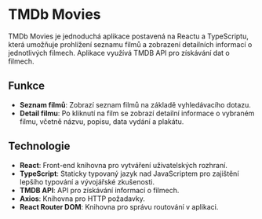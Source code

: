 # TMDb Movies

TMDb Movies je jednoduchá aplikace postavená na Reactu a TypeScriptu, která umožňuje prohlížení seznamu filmů a zobrazení detailních informací o jednotlivých filmech. Aplikace využívá TMDB API pro získávání dat o filmech.

## Funkce

- **Seznam filmů**: Zobrazí seznam filmů na základě vyhledávacího dotazu.
- **Detail filmu**: Po kliknutí na film se zobrazí detailní informace o vybraném filmu, včetně názvu, popisu, data vydání a plakátu.

## Technologie

- **React**: Front-end knihovna pro vytváření uživatelských rozhraní.
- **TypeScript**: Staticky typovaný jazyk nad JavaScriptem pro zajištění lepšího typování a vývojářské zkušenosti.
- **TMDB API**: API pro získávání informací o filmech.
- **Axios**: Knihovna pro HTTP požadavky.
- **React Router DOM**: Knihovna pro správu routování v aplikaci.
